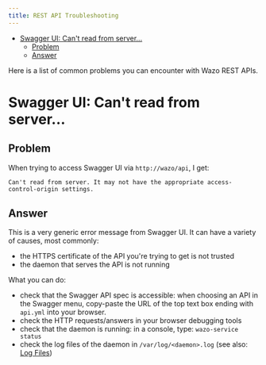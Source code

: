 ```yaml
---
title: REST API Troubleshooting
---
```


- [Swagger UI: Can\'t read from server\...](#swagger-ui-cant-read-from-server...)
  - [Problem](#problem)
  - [Answer](#answer)

Here is a list of common problems you can encounter with Wazo REST APIs.

# Swagger UI: Can\'t read from server\...

## Problem

When trying to access Swagger UI via `http://wazo/api`, I get:

    Can't read from server. It may not have the appropriate access-control-origin settings.

## Answer

This is a very generic error message from Swagger UI. It can have a variety of causes, most
commonly:

- the HTTPS certificate of the API you\'re trying to get is not trusted
- the daemon that serves the API is not running

What you can do:

- check that the Swagger API spec is accessible: when choosing an API in the Swagger menu,
  copy-paste the URL of the top text box ending with `api.yml` into your browser.
- check the HTTP requests/answers in your browser debugging tools
- check that the daemon is running: in a console, type: `wazo-service status`
- check the log files of the daemon in `/var/log/<daemon>.log` (see also:
  [Log Files](/uc-doc/system/log_files))
